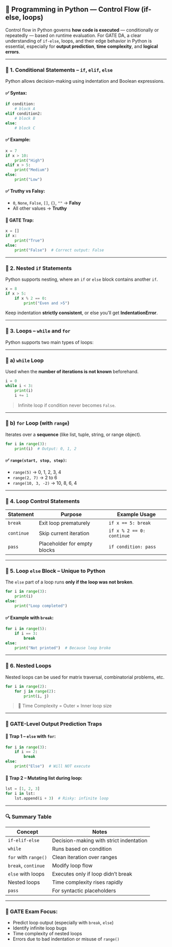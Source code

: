 
## 📘 **Programming in Python — Control Flow (if-else, loops)**

Control flow in Python governs **how code is executed** — conditionally or repeatedly — based on runtime evaluation. For GATE DA, a clear understanding of `if-else`, loops, and their edge behavior in Python is essential, especially for **output prediction**, **time complexity**, and **logical errors**.

---

### 🔹 1. **Conditional Statements – `if`, `elif`, `else`**

Python allows decision-making using indentation and Boolean expressions.

#### ✅ Syntax:

```python
if condition:
    # block A
elif condition2:
    # block B
else:
    # block C
```

#### ✅ Example:

```python
x = 7
if x > 10:
    print("High")
elif x > 5:
    print("Medium")
else:
    print("Low")
```

#### ✅ Truthy vs Falsy:

* `0`, `None`, `False`, `[]`, `{}`, `""` → **Falsy**
* All other values → **Truthy**

#### 🧠 GATE Trap:

```python
x = []
if x:
    print("True")
else:
    print("False")  # Correct output: False
```

---

### 🔹 2. **Nested `if` Statements**

Python supports nesting, where an `if` or `else` block contains another `if`.

```python
x = 8
if x > 5:
    if x % 2 == 0:
        print("Even and >5")
```

Keep indentation **strictly consistent**, or else you’ll get **IndentationError**.

---

### 🔹 3. **Loops – `while` and `for`**

Python supports two main types of loops:

---

### 🔸 a) **`while` Loop**

Used when the **number of iterations is not known** beforehand.

```python
i = 0
while i < 3:
    print(i)
    i += 1
```

> Infinite loop if condition never becomes `False`.

---

### 🔸 b) **`for` Loop (with `range`)**

Iterates over a **sequence** (like list, tuple, string, or range object).

```python
for i in range(3):
    print(i)  # Output: 0, 1, 2
```

#### ✅ `range(start, stop, step)`:

* `range(5)` → 0, 1, 2, 3, 4
* `range(2, 7)` → 2 to 6
* `range(10, 3, -2)` → 10, 8, 6, 4

---

### 🔹 4. **Loop Control Statements**

| Statement  | Purpose                      | Example Usage             |
| ---------- | ---------------------------- | ------------------------- |
| `break`    | Exit loop prematurely        | `if x == 5: break`        |
| `continue` | Skip current iteration       | `if x % 2 == 0: continue` |
| `pass`     | Placeholder for empty blocks | `if condition: pass`      |

---

### 🔹 5. **Loop `else` Block** – Unique to Python

The `else` part of a loop runs **only if the loop was not broken**.

```python
for i in range(3):
    print(i)
else:
    print("Loop completed")
```

#### ✅ Example with `break`:

```python
for i in range(5):
    if i == 3:
        break
else:
    print("Not printed")  # Because loop broke
```

---

### 🔹 6. **Nested Loops**

Nested loops can be used for matrix traversal, combinatorial problems, etc.

```python
for i in range(2):
    for j in range(2):
        print(i, j)
```

> 🔁 Time Complexity = Outer × Inner loop size

---

### 🧪 GATE-Level Output Prediction Traps

#### 🔸 Trap 1 – `else` with `for`:

```python
for i in range(3):
    if i == 2:
        break
else:
    print("Else")  # Will NOT execute
```

#### 🔸 Trap 2 – Mutating list during loop:

```python
lst = [1, 2, 3]
for i in lst:
    lst.append(i + 3)  # Risky: infinite loop
```

---

### 🔍 Summary Table

| Concept              | Notes                                   |
| -------------------- | --------------------------------------- |
| `if-elif-else`       | Decision-making with strict indentation |
| `while`              | Runs based on condition                 |
| `for` with `range()` | Clean iteration over ranges             |
| `break`, `continue`  | Modify loop flow                        |
| `else` with loops    | Executes only if loop didn’t break      |
| Nested loops         | Time complexity rises rapidly           |
| `pass`               | For syntactic placeholders              |

---

### 🎯 GATE Exam Focus:

* Predict loop output (especially with `break`, `else`)
* Identify infinite loop bugs
* Time complexity of nested loops
* Errors due to bad indentation or misuse of `range()`


